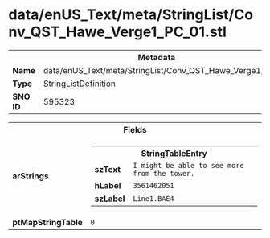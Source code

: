 <h1>data/enUS_Text/meta/StringList/Conv_QST_Hawe_Verge1_PC_01.stl</h1><table><tr><th colspan="100%">Metadata</th></tr><tr><td><b>Name</b></td><td>data/enUS_Text/meta/StringList/Conv_QST_Hawe_Verge1_PC_01.stl</td></tr><tr><td><b>Type</b></td><td>StringListDefinition</td></tr><tr><td><b>SNO ID</b></td><td>595323</td></tr></table>

<table><tr><th colspan="100%">Fields</th></tr><tr><td><b>arStrings</b></td><td><table><tr><th colspan="100%">StringTableEntry</th></tr><tr><td><b>szText</b></td><td><code>I might be able to see more from the tower.</code></td></tr><tr><td><b>hLabel</b></td><td><code>3561462051</code></td></tr><tr><td><b>szLabel</b></td><td><code>Line1.BAE4</code></td></tr></table>


</td></tr><tr><td><b>ptMapStringTable</b></td><td><code>0</code></td></tr></table>

